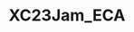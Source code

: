 ---
title: XC23Jam_ECA
redirect_to: https://jamboard.google.com/d/1A7sIO-DFMwDXz2YNVUUJ6UYy3rQ4hWps4AE5dHn1-A0/edit?usp=sharing
redirect_from: 
  - /XC23Jam_ECA
  - /xc23jam_eca
---